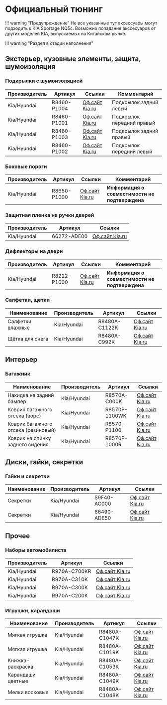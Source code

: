 # Официальный тюнинг

!!! warning "Предупреждение"
    Не все указанные тут аксессуары могут подходить к KIA Sportage NQ5c. Возможно попадание акссесуаров от других моделей KIA, выпускаемых на Китайском рынке.

!!! warning "Раздел в стадии наполнения"
    


## Экстерьер, кузовные элементы, защита, шумоизоляция
### Подкрылки с шумоизоляцией

| Производитель | Артикул | Ссылки | Комментарий |
|---|---|---| --- | 
| Kia/Hyundai | R8460-P1004 | [Оф.сайт Kia.ru](https://www.kia.ru/service/accessories/R8460P1004/) | Подкрылок задний левый |
| Kia/Hyundai | R8460-P1001 | [Оф.сайт Kia.ru](https://www.kia.ru/service/accessories/R8460P1001/) | Подкрылок передний правый |
| Kia/Hyundai | R8460-P1003 | [Оф.сайт Kia.ru](https://www.kia.ru/service/accessories/R8460P1003/) | Подкрылок задний правый |
| Kia/Hyundai | R8460-P1002 | [Оф.сайт Kia.ru](https://www.kia.ru/service/accessories/R8460P1002/) | Подкрылок передний левый |

### Боковые пороги
| Производитель | Артикул | Ссылки | Комментарий |
|---|---|---|---|
| Kia/Hyundai | R8650-P1000 | [Оф.сайт Kia.ru](https://www.kia.ru/service/accessories/R8650P1000/) | **Информация о совместимости не подтверждена** |

### Защитная пленка на ручки дверей

| Производитель | Артикул | Ссылки | 
|---|---|---|
| Kia/Hyundai | 66272-ADE00 | [Оф.сайт Kia.ru](https://www.kia.ru/service/accessories/R8460P1004/) | 

### Дефлекторы на двери
| Производитель | Артикул | Ссылки | Комментарий |
|---|---|---|---|
| Kia/Hyundai | R8222-P1000 | [Оф.сайт Kia.ru](https://www.kia.ru/service/accessories/R8222P1000/) | **Информация о совместимости не подтверждена** |

### Салфетки, щетки
| Наименование | Производитель | Артикул | Ссылки | 
|---|---|---|---|
| Салфетки влажные | Kia/Hyundai | R8480A-C1122K | [Оф.сайт Kia.ru](https://www.kia.ru/service/accessories/R8480AC1122K/) |
| Щётка для снега | Kia/Hyundai | R8480A-C992K | [Оф.сайт Kia.ru](https://www.kia.ru/service/accessories/R8480AC992K/) |

## Интерьер
### Багажник
| Наименование | Производитель | Артикул | Ссылки | 
|---|---|---|---|
| Накидка на задний бампер | Kia/Hyundai | R8570A-C000K | [Оф.сайт Kia.ru](https://www.kia.ru/service/accessories/R8570AC000K/) |
| Коврик багажного отсека (ворс) | Kia/Hyundai | R8570P-1100WK | [Оф.сайт Kia.ru](https://www.kia.ru/service/accessories/R8570P1100WK/) |
| Коврик багажного отсека (резиновый) | Kia/Hyundai | R8570-P1100 | [Оф.сайт Kia.ru](https://www.kia.ru/service/accessories/R8570P1100/) |
| Коврик на спинку заднего сидения | Kia/Hyundai | R8570P-1000R | [Оф.сайт Kia.ru](https://www.kia.ru/service/accessories/R8570P1000R/) |


## Диски, гайки, секретки
### Гайки и секретки
| Наименование | Производитель | Артикул | Ссылки | 
|---|---|---|---|
| Секретки | Kia/Hyundai | S9F40-AC000 | [Оф.сайт Kia.ru](https://www.kia.ru/service/accessories/S9F40AC000/) |
| Секретки | Kia/Hyundai | 66490-ADE50 | [Оф.сайт Kia.ru](https://www.kia.ru/service/accessories/66490ADE50/) |


## Прочее
### Наборы автомобилиста
| Производитель | Артикул | Ссылки | 
|---|---|---|
| Kia/Hyundai | R970A-C700KR | [Оф.сайт Kia.ru](https://www.kia.ru/service/accessories/R970AC700KR/) | 
| Kia/Hyundai | R970A-C310K | [Оф.сайт Kia.ru](https://www.kia.ru/service/accessories/R970AC700KR/) | 
| Kia/Hyundai | R970A-C300K | [Оф.сайт Kia.ru](https://www.kia.ru/service/accessories/R970AC300K/) | 
| Kia/Hyundai | R970A-C200K | [Оф.сайт Kia.ru](https://www.kia.ru/service/accessories/R970AC200K/) | 

### Игрушки, карандаши
| Наименование | Производитель | Артикул | Ссылки | 
|---|---|---|---|
| Мягкая игрушка | Kia/Hyundai | R8480A-C1047K | [Оф.сайт Kia.ru](https://www.kia.ru/service/accessories/R8480AC1047K/) |
| Мягкая игрушка | Kia/Hyundai | R8480A-C1019K| [Оф.сайт Kia.ru](https://www.kia.ru/service/accessories/R8480AC1019K/) |
| Книжка-раскраска | Kia/Hyundai | R8480A-C1053K| [Оф.сайт Kia.ru](https://www.kia.ru/service/accessories/R8480AC1053K/) |
| Карандаши цветные | Kia/Hyundai | R8480A-C1049K| [Оф.сайт Kia.ru](https://www.kia.ru/service/accessories/R8480AC1049K/) |
| Мелки восковые | Kia/Hyundai | R8480A-C1048K| [Оф.сайт Kia.ru](https://www.kia.ru/service/accessories/R8480AC1048K/) |




